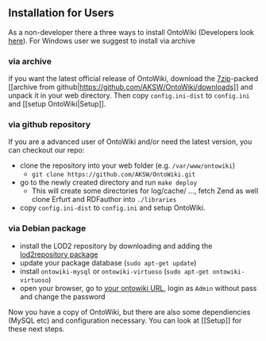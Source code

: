 ## Installation for Users 

As a non-developer there a three ways to install OntoWiki (Developers look [here](SetupDevelopers)).
For Windows user we suggest to install via archive

### via archive
if you want the latest official release of OntoWiki, download the
[7zip](http://www.7-zip.org/download.html)-packed
[[archive from github|https://github.com/AKSW/OntoWiki/downloads]] and unpack it in your web directory.
Then copy `config.ini-dist` to `config.ini` and [[setup OntoWiki|Setup]].

### via github repository
If you are a advanced user of OntoWiki and/or need the latest version, you can checkout our repo:

* clone the repository into your web folder (e.g. `/var/www/ontowiki`)
  * `git clone https://github.com/AKSW/OntoWiki.git`
* go to the newly created directory and run `make deploy`
  * This will create some directories for log/cache/ ..., fetch Zend as well clone Erfurt and RDFauthor into `./libraries`
* copy `config.ini-dist` to `config.ini` and setup OntoWiki.

### via Debian package

* install the LOD2 repository by downloading and adding the [lod2repository
  package](http://stack.lod2.eu/lod2repository_current_all.deb)
* update your package database (`sudo apt-get update`)
* install `ontowiki-mysql` or `ontowiki-virtuoso` (`sudo apt-get ontowiki-virtuoso`)
* open your browser, go to [your ontowiki URL](http://localhost/ontowiki/), login as `Admin` without pass and change the password

Now you have a copy of OntoWiki, but there are also some dependiencies (MySQL etc) and configuration necessary. You can look at [[Setup]] for these next steps.
